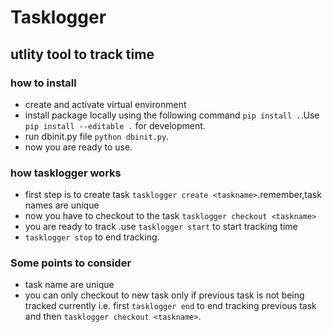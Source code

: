 # Tasklogger
## utlity tool to track time
### how to install
* create and activate virtual environment 
* install package locally using the following command `pip install .`.Use `pip install --editable .` for development. 
* run dbinit.py file `python dbinit.py`. 
* now you are ready to use.

### how tasklogger works
* first step is to create task `tasklogger create <taskname>`.remember,task names are unique 
* now you have to checkout to the task `tasklogger checkout <taskname>`
* you are ready to track .use `tasklogger start` to start tracking time
* `tasklogger stop` to end tracking.

### Some points to consider
* task name are unique
* you can only checkout to new task only if previous task is not being tracked currently i.e. first `tasklogger end` to end tracking previous task and then `tasklogger checkout <taskname>`.


